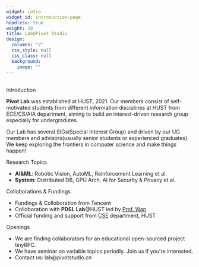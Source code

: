 ```yaml
---
widget: intro
widget_id: introduction-page
headless: true
weight: 10
title: Lab@Pivot Studio
design:
  columns: "2"
  css_style: null
  css_class: null
  background:
    image: ""
---
```

<div class="row">
    <div class="col-12 col-lg-12">
        <br>
        <div class="section-subheading">Introduction</div>
        <p><strong>Pivot Lab</strong> was established at HUST, 2021. Our members consist of self-motivated students from different
        information disciplines at HUST from ECE/CS/AIA department, aiming to build an interest-driven research group
        especially for undergradutes.</p><p>Our Lab has several SIGs(Special Interest Group) and driven by our UG members and advisors(usually
        senior students or experienced graduates). We keep exploring the frontiers in computer science and make
        things happen!</p>
    </div>
</div>
<div class="row">
    <div class="col-12 col-lg-4">
        <div class="section-subheading">Research Topics</div>
        <ul class="ul-interests mb-0">
            <li><strong>AI&ML</strong>: Robotic Vision, AutoML, Reinforcement Learning et al.</li>
            <li><strong>System</strong>: Distributed DB, GPU Arch, AI for Security & Privacy et al.</li>
        </ul>
    </div>
    <div class="col-12 col-lg-4">
        <div class="section-subheading">Colloborations & Fundings</div>
        <ul class="ul-interests mb-0">
            <li>Fundings & Colloboration from Tencent</li>
            <li>Colloboration with <strong>PDSL Lab</strong>@HUST led by <a href=""http://faculty.hust.edu.cn/wanjiguang/zh_CN/zhym/1618843/list/index.htm>Prof. Wan</a></li>
            <li>Official funding and support from <a  href="http://cs.hust.edu.cn">CSE</a> department, HUST</li>
        </ul>
    </div>
    <div class="col-12 col-lg-4">
        <div class="section-subheading">Openings</div>
        <ul class="ul-interests mb-0">
            <li>We are finding collaborators for an educational open-sourced project tinyRPC.</li>
            <li>We have seminar on variable topics periodly. Join us if you're interested.</li>
            <li>Contact us: lab@pivotstudio.cn</li>
        </ul>
    </div>
</div>